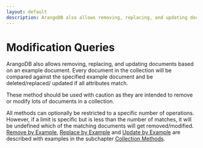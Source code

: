 ```yaml
---
layout: default
description: ArangoDB also allows removing, replacing, and updating documents based on an example document
---
```

Modification Queries
====================

ArangoDB also allows removing, replacing, and updating documents based 
on an example document. Every document in the collection will be 
compared against the specified example document and be deleted/replaced/
updated if all attributes match.

These method should be used with caution as they are intended to remove or
modify lots of documents in a collection.

All methods can optionally be restricted to a specific number of operations.
However, if a limit is specific but is less than the number of matches, it
will be undefined which of the matching documents will get removed/modified.
[Remove by Example](datamodeling-documents-documentmethods.html#remove-by-example),
 [Replace by Example](datamodeling-documents-documentmethods.html#replace-by-example) and 
[Update by Example](datamodeling-documents-documentmethods.html#update-by-example)
 are described with examples in the subchapter 
[Collection Methods](datamodeling-documents-documentmethods.html).  